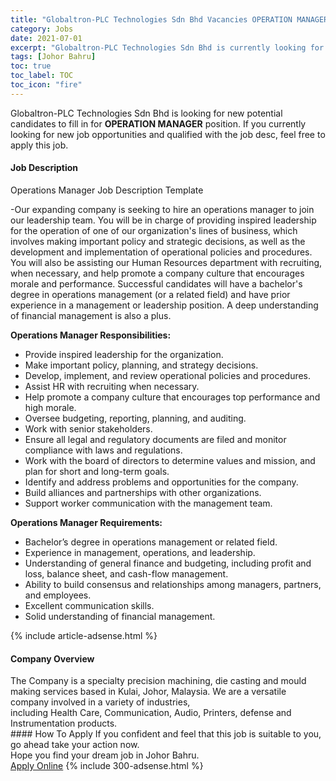 ```yaml
---
title: "Globaltron-PLC Technologies Sdn Bhd Vacancies OPERATION MANAGER" 
category: Jobs 
date: 2021-07-01 
excerpt: "Globaltron-PLC Technologies Sdn Bhd is currently looking for suitable person to fill in the OPERATION MANAGER which based in Johor Bahru" 
tags: [Johor Bahru] 
toc: true 
toc_label: TOC 
toc_icon: "fire" 
--- 
```


<p>Globaltron-PLC Technologies Sdn Bhd is looking for new potential candidates to fill in for <b>OPERATION MANAGER</b> position. If you currently looking for new job opportunities and qualified with the job desc, feel free to apply this job.
</p><div><div><h4>Job Description</h4></div><div><div><span><div><p>Operations Manager Job Description Template</p><p><span>-Our expanding company is seeking to hire an operations manager to join our leadership team. You will be in charge of providing inspired leadership for the operation of one of our organization's lines of business, which involves making important policy and strategic decisions, as well as the development and implementation of operational policies and procedures. You will also be assisting our Human Resources department with recruiting, when necessary, and help promote a company culture that encourages morale and performance. Successful candidates will have a bachelor's degree in operations management (or a related field) and have prior experience in a management or leadership position. A deep understanding of financial management is also a plus.</span></p><p><strong>Operations Manager Responsibilities:</strong></p><ul><li>Provide inspired leadership for the organization.</li><li>Make important policy, planning, and strategy decisions.</li><li>Develop, implement, and review operational policies and procedures.</li><li>Assist HR with recruiting when necessary.</li><li>Help promote a company culture that encourages top performance and high morale.</li><li>Oversee budgeting, reporting, planning, and auditing.</li><li>Work with senior stakeholders.</li><li>Ensure all legal and regulatory documents are filed and monitor compliance with laws and regulations.</li><li>Work with the board of directors to determine values and mission, and plan for short and long-term goals.</li><li>Identify and address problems and opportunities for the company.</li><li>Build alliances and partnerships with other organizations.</li><li>Support worker communication with the management team.</li></ul><p><strong>Operations Manager Requirements:</strong></p><ul><li>Bachelor&#8217;s degree in operations management or related field.</li><li>Experience in management, operations, and leadership.</li><li>Understanding of general finance and budgeting, including profit and loss, balance sheet, and cash-flow management.</li><li>Ability to build consensus and relationships among managers, partners, and employees.</li><li>Excellent communication skills.</li><li>Solid understanding of financial management.</li></ul></div></span></div></div></div> 
{% include article-adsense.html %} 
<div><div><h4>Company Overview</h4></div><div><div><span><div><div>The Company is a specialty precision machining, die casting and mould making services based in Kulai, Johor, Malaysia. We are a versatile company involved in a variety of industries, including&#160;Health&#160;Care,&#160;Communication, Audio, Printers, defense and Instrumentation products.</div></div></span></div></div></div> 
#### How To Apply 
If you confident and feel that this job is suitable to you, go ahead take your action now. <br/> 
Hope you find your dream job in Johor Bahru. <br/> 
<a href="https://www.jobstreet.com.my/en/job/operation-manager-4602799?jobId=jobstreet-my-job-4602799&" class="btn btn--info" target="_blank" rel="nofollow noopenner">Apply Online</a> 
{% include 300-adsense.html %} 
